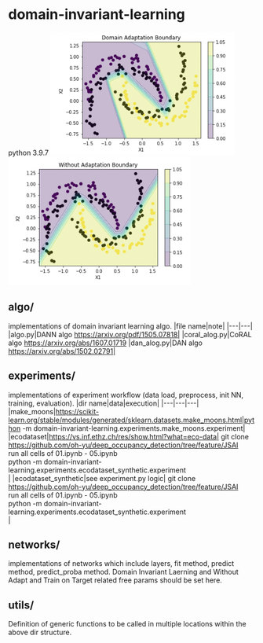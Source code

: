# domain-invariant-learning
python 3.9.7
![dann](/make_moons_experiemnt_dann.png) ![without_adapt](/make_moons_experiment_withoutadapt.png)

## algo/
implementations of domain invariant learning algo.
|file name|note|
|---|---|
|algo.py|DANN algo https://arxiv.org/pdf/1505.07818|
|coral_alog.py|CoRAL algo https://arxiv.org/abs/1607.01719
|dan_alog.py|DAN algo https://arxiv.org/abs/1502.02791|
## experiments/
implementations of experiment workflow (data load, preprocess, init NN, training, evaluation).
|dir name|data|execution|
|---|---|---|
|make_moons|https://scikit-learn.org/stable/modules/generated/sklearn.datasets.make_moons.html|python -m domain-invariant-learning.experiments.make_moons.experiment|
|ecodataset|https://vs.inf.ethz.ch/res/show.html?what=eco-data|
git clone https://github.com/oh-yu/deep_occupancy_detection/tree/feature/JSAI  
run all cells of 01.ipynb - 05.ipynb  
python -m domain-invariant-learning.experiments.ecodataset_synthetic.experiment  
|
|ecodataset_synthetic|see experiment.py logic|
git clone https://github.com/oh-yu/deep_occupancy_detection/tree/feature/JSAI  
run all cells of 01.ipynb - 05.ipynb   
python -m domain-invariant-learning.experiments.ecodataset_synthetic.experiment  
|

## networks/
implementations of networks which include layers, fit method, predict method, predict_proba method.
Domain Invariant Laerning and Without Adapt and Train on Target related free params should be set here.

## utils/
Definition of generic functions to be called in multiple locations within the above dir structure.



  







